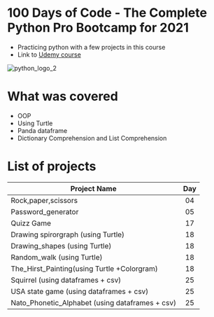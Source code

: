# 100 Days of Code - The Complete Python Pro Bootcamp for 2021
- Practicing python with a  few projects in this course
- Link to [Udemy course]

![python_logo_2](https://user-images.githubusercontent.com/50704452/101151238-0710cd00-362a-11eb-892b-d893ae4ba792.png)

# What was covered
- OOP
- Using Turtle
- Panda dataframe
- Dictionary Comprehension and List Comprehension

# List of projects
| Project Name        | Day          |
| ------------- |:-------------:|
| Rock,paper,scissors   | 04|
| Password_generator    | 05|
| Quizz Game    | 17|
| Drawing spirorgraph (using Turtle)| 18|
| Drawing_shapes (using Turtle)| 18|
| Random_walk (using Turtle)| 18|
| The_Hirst_Painting(using Turtle +Colorgram)   | 18|
| Squirrel (using dataframes + csv)    | 25|
| USA state game (using dataframes + csv)    | 25|
| Nato_Phonetic_Alphabet (using dataframes + csv)    | 25|





[Udemy course]: https://www.udemy.com/course/100-days-of-code/



